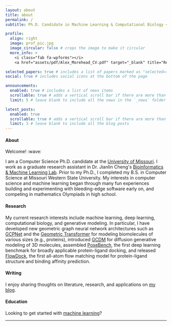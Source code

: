```yaml
---
layout: about
title: about
permalink: /
subtitle: Ph.D. Candidate in Machine Learning & Computational Biology <a target='_blank' rel='noopener noreferrer' href='https://missouri.edu/'>@Mizzou</a>

profile:
  align: right
  image: prof_pic.jpg
  image_circular: false # crops the image to make it circular
  more_info: >
    <i class="fab fa-wpforms"></i>
    <a href="assets/pdf/Alex_Morehead_CV.pdf" target="_blank" title="Resume/CV">Resume/CV</a>

selected_papers: true # includes a list of papers marked as "selected={true}"
social: true # includes social icons at the bottom of the page

announcements:
  enabled: true # includes a list of news items
  scrollable: true # adds a vertical scroll bar if there are more than 3 news items
  limit: 5 # leave blank to include all the news in the `_news` folder

latest_posts:
  enabled: true
  scrollable: true # adds a vertical scroll bar if there are more than 3 new posts items
  limit: 3 # leave blank to include all the blog posts
---
```


<h4 id="about">About</h4>
Welcome! :wave:<br>

I am a Computer Science Ph.D. candidate at the <a target='_blank' rel='noopener noreferrer' href='https://missouri.edu/'>University of Missouri</a>. I work as a graduate research assistant in Dr. Jianlin Cheng's <a target='_blank' rel='noopener noreferrer' href='http://calla.rnet.missouri.edu/cheng/'>Bioinformatics & Machine Learning Lab</a>. Prior to my Ph.D., I completed my B.S. in Computer Science at Missouri Western State University. My interests in computer science and machine learning began through many fun experiences building and experimenting with bleeding-edge software early on, and competing in mathematics Olympiads in high school.

<h4 id="about">Research</h4>
My current research interests include machine learning, deep learning, computational biology, and generative modeling. In particular, I have developed new geometric graph neural network architectures such as <a target='_blank' rel='noopener noreferrer' href='https://github.com/BioinfoMachineLearning/GCPNet'>GCPNet</a> and the <a target='_blank' rel='noopener noreferrer' href='https://github.com/BioinfoMachineLearning/DeepInteract'>Geometric Transformer</a> for modeling biomolecules of various sizes (e.g., proteins), introduced <a target='_blank' rel='noopener noreferrer' href='https://github.com/BioinfoMachineLearning/Bio-Diffusion'>GCDM</a> for diffusion generative modeling of 3D molecules, assembled <a target='_blank' rel='noopener noreferrer' href='https://github.com/BioinfoMachineLearning/PoseBench'>PoseBench</a>,  the first deep learning benchmark for broadly applicable protein-ligand docking, and released <a target='_blank' rel='noopener noreferrer' href='https://github.com/BioinfoMachineLearning/FlowDock'>FlowDock</a>, the first all-atom flow matching model for protein-ligand structure and binding affinity prediction.

<h4 id="about">Writing</h4>
I enjoy sharing thoughts on literature, research, and applications on <a target='_blank' rel='noopener noreferrer' href='https://amorehead.github.io/blog/'>my blog</a>.

<h4 id="about">Education</h4>
Looking to get started with <a target='_blank' rel='noopener noreferrer' href='https://github.com/amorehead/MLForEveryone'>machine learning</a>?

<hr>